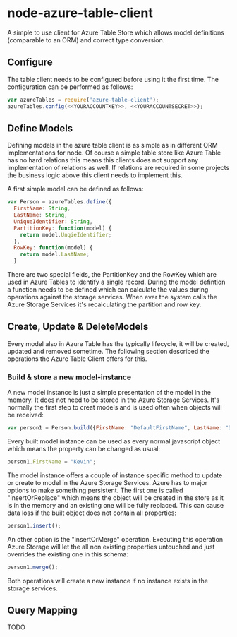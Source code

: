 # node-azure-table-client
A simple to use client for Azure Table Store which allows model definitions (comparable to an ORM) and correct type conversion.

## Configure
The table client needs to be configured before using it the first time. The configuration can be performed as follows:

```javascript
var azureTables = require('azure-table-client');
azureTables.config(<<YOURACCOUNTKEY>>, <<YOURACCOUNTSECRET>>);
```

## Define Models 
Defining models in the azure table client is as simple as in different ORM implementations for node. Of course a simple table store like Azure Table has no hard relations this means this clients does not support any implementation of relations as well. If relations are required in some projects the business logic above this client needs to implement this. 

A first simple model can be defined as follows: 

```javascript 
var Person = azureTables.define({
  FirstName: String,
  LastName: String,
  UniqueIdentifier: String,
  PartitionKey: function(model) {
    return model.UnqieIdentifier;
  },
  RowKey: function(model) {
    return model.LastName;
  }
```

There are two special fields, the PartitionKey and the RowKey which are used in Azure Tables to identify a single record. During the model defintion a function needs to be defined which can calculate the values during operations against the storage services. When ever the system calls the Azure Storage Services it's recalculating the partition and row key.

## Create, Update & DeleteModels
Every model also in Azure Table has the typically lifecycle, it will be created, updated and removed sometime. The following section described the operations the Azure Table Client offers for this.

### Build & store a new model-instance
A new model instance is just a simple presentation of the model in the memory. It does not need to be stored in the Azure Storage Services. It's normally the first step to creat models and is used often when objects will be received:

```javascript
var person1 = Person.build({FirstName: "DefaultFirstName", LastName: "DefaultLastName"});
```

Every built model instance can be used as every normal javascript object which means the property can be changed as usual:

```javascript
person1.FirstName = "Kevin";
```

The model instance offers a couple of instance specific method to update or create to model in the Azure Storage Services. Azure has to major options to make something persistent. The first one is called "insertOrReplace" which means the object will be created in the store as it is in the memory and an existing one will be fully replaced. This can cause data loss if the built object does not contain all properties:

```javascript
person1.insert();
```

An other option is the "insertOrMerge" operation. Executing this operation Azure Storage will let the all non existing properties untouched and just overrides the existing one in this schema: 

```javascript
person1.merge();
```

Both operations will create a new instance if no instance exists in the storage services. 

## Query Mapping

TODO



